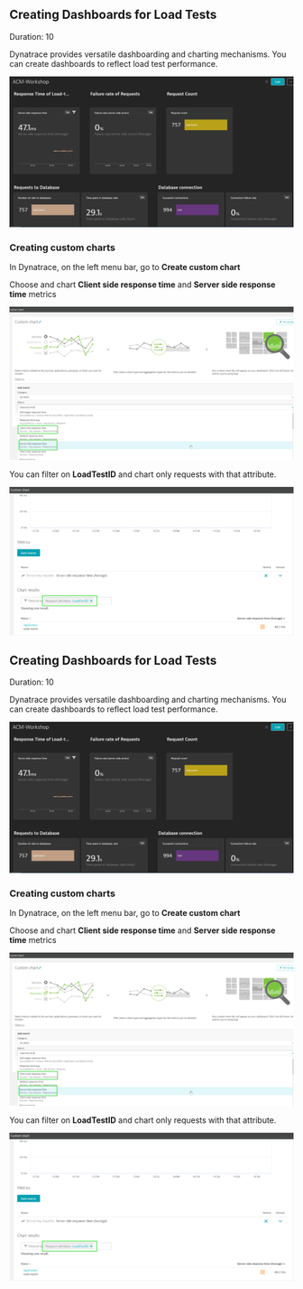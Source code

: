## Creating Dashboards for Load Tests
Duration: 10

Dynatrace provides versatile dashboarding and charting mechanisms. You can create dashboards to reflect load test performance.

![Dashboards](../../../assets/images/Basic-tiles-dashboard.png)

### Creating custom charts

In Dynatrace, on the left menu bar, go to **Create custom chart**

Choose and chart **Client side response time** and **Server side response time** metrics

![Dashboards](../../../assets/images/Custom-chart-1.png)

You can filter on **LoadTestID** and chart only requests with that attribute.

![Dashboards](../../../assets/images/Custom-chart-2.png)

<!-- ------------------------ -->

## Creating Dashboards for Load Tests
Duration: 10

Dynatrace provides versatile dashboarding and charting mechanisms. You can create dashboards to reflect load test performance.

![Dashboards](../../../assets/images/Basic-tiles-dashboard.png)

### Creating custom charts

In Dynatrace, on the left menu bar, go to **Create custom chart**

Choose and chart **Client side response time** and **Server side response time** metrics

![Dashboards](../../../assets/images/Custom-chart-1.png)

You can filter on **LoadTestID** and chart only requests with that attribute.

![Dashboards](../../../assets/images/Custom-chart-2.png)

<!-- ------------------------ -->

